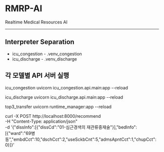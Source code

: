 #  RMRP-AI
Realtime Medical Resources AI

---
## Interpreter Separation
- icu_congestion - .venv_congestion
- icu_discharge - .venv_discharge

## 각 모델별 API 서버 실행
icu_congestion
uvicorn icu_congestion.api.main:app --reload

icu_discharge
uvicorn icu_discharge.api.main:app --reload

top3_transfer
uvicorn runtime_manager:app --reload


curl -X POST http://localhost:8000/recommend \
     -H "Content-Type: application/json" \
     -d '{"dissInfo":[{"dissCd":"01-심근경색의 재관류중재술"}],"bedInfo":[{"ward":"69병동","embdCct":10,"dschCct":2,"useSckbCnt":5,"admsApntCct":1,"chupCct":0}]}'
